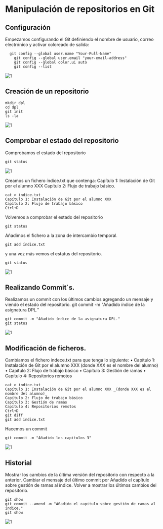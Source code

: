 # Manipulación de repositorios en Git

## Configuración

Empezamos configurando el Git definiendo el nombre de usuario, correo electrónico y activar coloreado de salida:

```
  git config --global user.name "Your-Full-Name"
	git config --global user.email "your-email-address"
 	git config --global color.ui auto
 	git config --list

```

<img src="imagenes/git1.png" alt="1">

## Creación de un repositorio

```
mkdir dpl
cd dpl
git init
ls -la

```
<img src="imagenes/git1.png" alt="1">

## Comprobar el estado del repositorio

Comprobamos el estado del repositorio

```
git status 
```
<img src="imagenes/git1.png" alt="1">

Creamos un fichero índice.txt que contenga:
	Capítulo 1: Instalación de Git por el alumno XXX
	Capítulo 2: Flujo de trabajo básico.

```
cat > indice.txt
Capítulo 1: Instalación de Git por el alumno XXX
Capítulo 2: Flujo de trabajo básico
Ctrl+D
```

Volvemos a comprobar el estado del repositorio

```
git status 
```


Añadimos el fichero a la zona de intercambio temporal.


```
git add índice.txt
```

y una vez más vemos el estatus del repositorio.

```
git status 
```



<img src="imagenes/git1.png" alt="1">



## Realizando Commit´s.

Realizamos un commit con los últimos cambios agregando un mensaje y viendo el estado del repositorio.
git commit -m "Añadido índice de la asignatura DPL."

```
git commit -m "Añadido índice de la asignatura DPL."
git status

```

<img src="imagenes/git1.png" alt="1">

## Modificación de ficheros.
Cambiamos el fichero indece.txt para que tenga lo siguiente:
•	Capítulo 1: Instalación de Git por el alumno XXX (donde XXX es el nombre del alumno)
•	Capítulo 2: Flujo de trabajo básico
•	Capítulo 3: Gestión de ramas
•	Capítulo 4: Repositorios remotos

```
cat > indice.txt
Capítulo 1: Instalación de Git por el alumno XXX _(donde XXX es el nombre del alumno)_
Capítulo 2: Flujo de trabajo básico
Capítulo 3: Gestión de ramas
Capítulo 4: Repositorios remotos
Ctrl+D
git diff
git add indice.txt

```

Hacemos un commit

```
git commit -m "Añadido los capitulos 3"
```

<img src="imagenes/git1.png" alt="1">


## Historial

Mostrar los cambios de la última versión del repositorio con respecto a la anterior.
Cambiar el mensaje del último commit por Añadido el capítulo sobre gestión de ramas al índice. 
Volver a mostrar los últimos cambios del repositorio. 

```
git show
git commit --amend -m "Añadido el capitulo sobre gestión de ramas al índice."
git show
```


<img src="imagenes/git1.png" alt="1">

